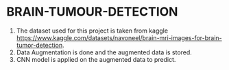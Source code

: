 # BRAIN-TUMOUR-DETECTION
1. The dataset used for this project is taken from kaggle https://www.kaggle.com/datasets/navoneel/brain-mri-images-for-brain-tumor-detection.
2. Data Augmentation is done and the augmented data is stored.
3. CNN model is applied on the augmented data to predict.
